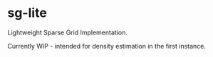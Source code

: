 sg-lite
=======

Lightweight Sparse Grid Implementation.

Currently WIP - intended for density estimation in the first instance.
